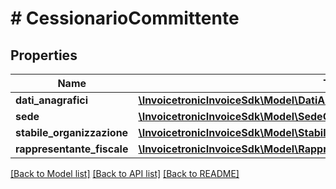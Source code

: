 # # CessionarioCommittente

## Properties

Name | Type | Description | Notes
------------ | ------------- | ------------- | -------------
**dati_anagrafici** | [**\InvoicetronicInvoiceSdk\Model\DatiAnagraficiCessionarioCommittente**](DatiAnagraficiCessionarioCommittente.md) |  | [optional]
**sede** | [**\InvoicetronicInvoiceSdk\Model\SedeCessionarioCommittente**](SedeCessionarioCommittente.md) |  | [optional]
**stabile_organizzazione** | [**\InvoicetronicInvoiceSdk\Model\StabileOrganizzazione**](StabileOrganizzazione.md) |  | [optional]
**rappresentante_fiscale** | [**\InvoicetronicInvoiceSdk\Model\RappresentanteFiscaleCessionarioCommittente**](RappresentanteFiscaleCessionarioCommittente.md) |  | [optional]

[[Back to Model list]](../../README.md#models) [[Back to API list]](../../README.md#endpoints) [[Back to README]](../../README.md)
